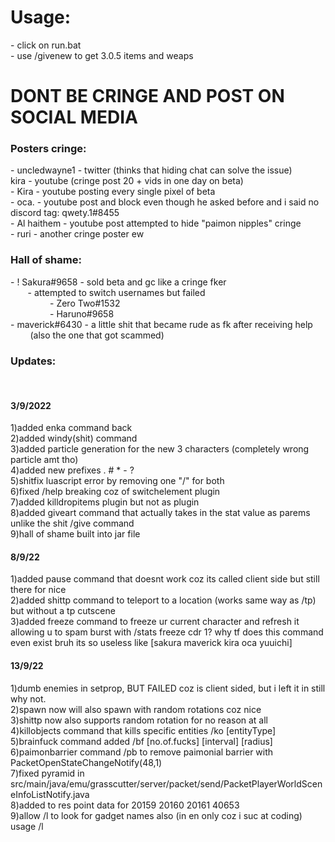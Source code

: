 <h1>Usage:</h1>
 - click on run.bat<br>
 - use /givenew to get 3.0.5 items and weaps

<h1>DONT BE CRINGE AND POST ON SOCIAL MEDIA</h1>

<h3>Posters cringe:</h3>
 - uncledwayne1 - twitter (thinks that hiding chat can solve the issue)<br>
kira - youtube (cringe post 20 + vids in one day on beta)<br>
 - Kira - youtube posting every single pixel of beta<br>
 - oca. - youtube post and block even though he asked before and i said no discord tag: qwety.1#8455<br>
 - Al haithem - youtube post attempted to hide "paimon nipples" cringe<br>
 - ruri - another cringe poster ew<br>

<h3>Hall of shame:</h3>
 - ! Sakura#9658 - sold beta and gc like a cringe fker<br>
    &nbsp &nbsp &nbsp &nbsp- attempted to switch usernames but failed<br>
    &nbsp &nbsp &nbsp &nbsp &nbsp &nbsp &nbsp &nbsp     - Zero Two#1532<br>
    &nbsp &nbsp &nbsp &nbsp &nbsp &nbsp &nbsp &nbsp     - Haruno#9658<br>
 - maverick#6430 - a little shit that became rude as fk after receiving help<br>
   &nbsp &nbsp &nbsp &nbsp (also the one that got scammed)<br>
   
   
<h3>Updates:</h3><br>

<h4>3/9/2022</h4>
1)added enka command back<br>
2)added windy(shit) command<br>
3)added particle generation for the new 3 characters (completely wrong particle amt tho)<br>
4)added new prefixes . # * - ?<br>
5)shitfix luascript error by removing one "/" for both<br>
6)fixed /help breaking coz of switchelement plugin<br>
7)added killdropitems plugin but not as plugin<br>
8)added giveart command that actually takes in the stat value as parems unlike the shit /give command<br>
9)hall of shame built into jar file<br>

<h4>8/9/22</h4>
1)added pause command that doesnt work coz its called client side but still there for nice<br>
2)added shittp command to teleport to a location (works same way as /tp) but without a tp cutscene<br>
3)added freeze command to freeze ur current character and refresh it allowing u to spam burst with /stats freeze cdr 1? why tf does this command even exist bruh its so useless like [sakura maverick kira oca yuuichi]<br>

<h4>13/9/22</h4>
1)dumb enemies in setprop, BUT FAILED coz is client sided, but i left it in still why not.<br>
2)spawn now will also spawn with random rotations coz nice<br>
3)shittp now also supports random rotation for no reason at all<br>
4)killobjects command that kills specific entities /ko [entityType]<br>
5)brainfuck command added /bf [no.of.fucks] [interval] [radius]<br>
6)paimonbarrier command /pb  to remove paimonial barrier with PacketOpenStateChangeNotify(48,1)<br>
7)fixed pyramid in src/main/java/emu/grasscutter/server/packet/send/PacketPlayerWorldSceneInfoListNotify.java<br>
8)added to res point data for 20159 20160 20161 40653<br>
9)allow /l to look for gadget names also (in en only coz i suc at coding) usage /l <itemName> <type default = "all"><br>
